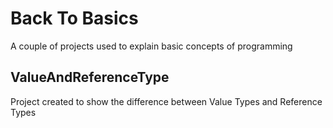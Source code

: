 # Back To Basics
A couple of projects used to explain basic concepts of programming

## ValueAndReferenceType
Project created to show the difference between Value Types and Reference Types

